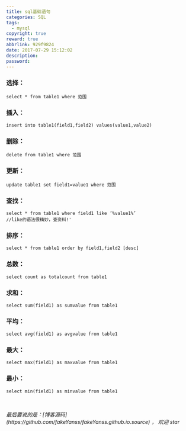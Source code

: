 ```yaml
---
title: sql基础语句
categories: SQL
tags:
  - mysql
copyright: true
reward: true
abbrlink: 929f9824
date: 2017-07-29 15:12:02
description:
password:
---
```

### 选择：
```
select * from table1 where 范围
```
<!--more-->
### 插入：
```
insert into table1(field1,field2) values(value1,value2)
```
### 删除：
```
delete from table1 where 范围
```
### 更新：
```
update table1 set field1=value1 where 范围
```

### 查找：
```
select * from table1 where field1 like ’%value1%’ 
//like的语法很精妙，查资料!'
```

### 排序：
```
select * from table1 order by field1,field2 [desc]
```
### 总数：
```
select count as totalcount from table1
```
### 求和：
```
select sum(field1) as sumvalue from table1
```
### 平均：
```
select avg(field1) as avgvalue from table1
```
### 最大：
```
select max(field1) as maxvalue from table1
```
### 最小：
```
select min(field1) as minvalue from table1
```

<br>

<p id="div-border-top-green"><i>最后要说的是：[博客源码](https://github.com/fakeYanss/fakeYanss.github.io.source) ， 欢迎 star</i></p>